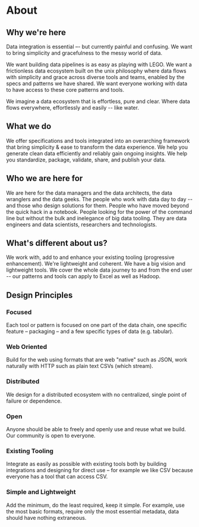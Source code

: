 # About

## Why we're here

Data integration is essential –- but currently painful and confusing. We want to bring simplicity and gracefulness to the messy world of data.

We want building data pipelines is as easy as playing with LEGO. We want a frictionless data ecosystem built on the unix philosophy where data flows with simplicity and grace across diverse tools and teams, enabled by the specs and patterns we have shared. We want everyone working with data to have access to these core patterns and tools.

We imagine a data ecosystem that is effortless, pure and clear. Where data flows everywhere, effortlessly and easily -- like water.

## What we do

We offer specifications and tools integrated into an overarching framework that bring simplicity & ease to transform the data experience. We help you generate clean data efficiently and reliably gain ongoing insights. We help you standardize, package, validate, share, and publish your data.

## Who we are here for

We are here for the data managers and the data architects, the data wranglers and the data geeks. The people who work with data day to day -- and those who design solutions for them. People who have moved beyond the quick hack in a notebook. People looking for the power of the command line but without the bulk and inelegance of big data tooling. They are data engineers and data scientists, researchers and technologists.

## What's different about us?

We work with, add to and enhance your existing tooling (progressive enhancement). We're lightweight and coherent. We have a big vision and lightweight tools. We cover the whole data journey to and from the end user -- our patterns and tools can apply to Excel as well as Hadoop.

## Design Principles

### Focused

Each tool or pattern is focused on one part of the data chain, one specific feature – packaging – and a few specific types of data (e.g. tabular).

### Web Oriented

Build for the web using formats that are web "native" such as JSON, work naturally with HTTP such as plain text CSVs (which stream).

### Distributed

We design for a distributed ecosystem with no centralized, single point of failure or dependence.

### Open

Anyone should be able to freely and openly use and reuse what we build. Our community is open to everyone.

### Existing Tooling

Integrate as easily as possible with existing tools both by building integrations and designing for direct use – for example we like CSV because everyone has a tool that can access CSV.

### Simple and Lightweight

Add the minimum, do the least required, keep it simple. For example, use the most basic formats, require only the most essential metadata, data should have nothing extraneous.
